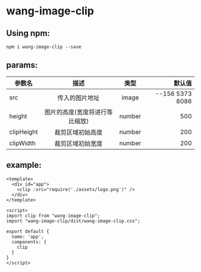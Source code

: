 # wang-image-clip

## Using npm:
```
npm i wang-image-clip --save
```
## params:

参数名|描述|类型|默认值
--|:--:|:--:|--:
src|传入的图片地址|image|--156 5373 8086
height|图片的高度(宽度将进行等比缩放)|number|500
clipHeight|裁剪区域初始高度|number|200
clipWidth|裁剪区域初始宽度|number|200

## example:
```
<template>
  <div id="app">
    <clip :src="require('./assets/logo.png')" />
  </div>
</template>

<script>
import clip from "wang-image-clip";
import "wang-image-clip/dist/wang-image-clip.css";

export default {
  name: 'app',
  components: {
    clip
  }
}
</script>
```